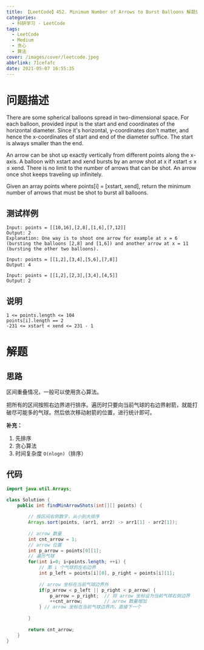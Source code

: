 ```yaml
---
title: 【LeetCode】452. Minimum Number of Arrows to Burst Balloons 解题记录
categories:
  - 科研学习 - LeetCode
tags:
  - LeetCode
  - Medium
  - 贪心
  - 算法
cover: /images/cover/leetcode.jpeg
abbrlink: 71cefafc
date: 2021-05-07 16:55:35
---
```


# 问题描述

There are some spherical balloons spread in two-dimensional space. For each balloon, provided input is the start and end coordinates of the horizontal diameter. Since it's horizontal, y-coordinates don't matter, and hence the x-coordinates of start and end of the diameter suffice. The start is always smaller than the end.

An arrow can be shot up exactly vertically from different points along the x-axis. A balloon with xstart and xend bursts by an arrow shot at x if xstart ≤ x ≤ xend. There is no limit to the number of arrows that can be shot. An arrow once shot keeps traveling up infinitely.

Given an array points where points[i] = [xstart, xend], return the minimum number of arrows that must be shot to burst all balloons.

## 测试样例

```
Input: points = [[10,16],[2,8],[1,6],[7,12]]
Output: 2
Explanation: One way is to shoot one arrow for example at x = 6 (bursting the balloons [2,8] and [1,6]) and another arrow at x = 11 (bursting the other two balloons).
```

```
Input: points = [[1,2],[3,4],[5,6],[7,8]]
Output: 4
```

```
Input: points = [[1,2],[2,3],[3,4],[4,5]]
Output: 2
```

## 说明

```
1 <= points.length <= 104
points[i].length == 2
-231 <= xstart < xend <= 231 - 1
```

# 解题

## 思路

区间重叠情况，一般可以使用贪心算法。

把所有的区间按照右边界进行排序。遍历时只要向当前气球的右边界射箭，就能打破尽可能多的气球。然后依次移动射箭的位置，进行统计即可。

**补充：**

1. 先排序
2. 贪心算法
3. 时间复杂度 `O(nlogn)`（排序）

## 代码

```java
import java.util.Arrays;

class Solution {
    public int findMinArrowShots(int[][] points) {
        
        // 按区间右侧数字，从小到大排序
        Arrays.sort(points, (arr1, arr2) -> arr1[1] - arr2[1]);
        
        // arrow 数量
        int cnt_arrow = 1;
        // arrow 位置
        int p_arrow = points[0][1];
        // 遍历气球
        for(int i=0; i<points.length; ++i) {
            // 第 i 个气球的左右边界
            int p_left = points[i][0], p_right = points[i][1];
            
            // arrow 坐标在当前气球边界外
            if(p_arrow < p_left || p_right < p_arrow) {
                p_arrow = p_right;  // 将 arrow 坐标设为当前气球右侧边界
                ++cnt_arrow;        // arrow 数量增加
            } // arrow 坐标在当前气球边界内，直接下一个
            
        }
        
        return cnt_arrow;
    }
}
```
